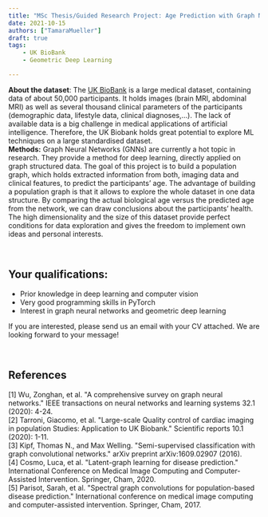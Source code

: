 ```yaml
---
title: "MSc Thesis/Guided Research Project: Age Prediction with Graph Neural Networks on UK BioBank data"
date: 2021-10-15
authors: ["TamaraMueller"]
draft: true
tags:
    - UK BioBank
    - Geometric Deep Learning

---
```

<b>About the dataset</b>: The [UK BioBank](https://www.ukbiobank.ac.uk/) is a large medical dataset, containing data of about 50,000 participants. It holds images (brain MRI, abdominal MRI) as well as several thousand clinical parameters of the participants (demographic data, lifestyle data, clinical diagnoses,…). The lack of available data is a big challenge in medical applications of artificial intelligence. Therefore, the UK Biobank holds great potential to explore ML techniques on a large standardised dataset.
<br/>
<b>Methods:</b> Graph Neural Networks (GNNs) are currently a hot topic in research. They provide a method for deep learning, directly applied on graph structured data. The goal of this project is to build a population graph, which holds extracted information from both, imaging data and clinical features, to predict the participants’ age. The advantage of building a population graph is that it allows to explore the whole dataset in one data structure. By comparing the actual biological age versus the predicted age from the network, we can draw conclusions about the participants’ health. 
The high dimensionality and the size of this dataset provide perfect conditions for data exploration and gives the freedom to implement own ideas and personal interests.



<br/>

## Your qualifications:

- Prior knowledge in deep learning and computer vision
- Very good programming skills in PyTorch
- Interest in graph neural networks and geometric deep learning

If you are interested, please send us an email with your CV attached. We are looking forward to your message!

<br/>

## References
[1] Wu, Zonghan, et al. "A comprehensive survey on graph neural networks." IEEE transactions on neural networks and learning systems 32.1 (2020): 4-24.<br/>
[2] Tarroni, Giacomo, et al. "Large-scale Quality control of cardiac imaging in population Studies: Application to UK Biobank." Scientific reports 10.1 (2020): 1-11.<br/>
[3] Kipf, Thomas N., and Max Welling. "Semi-supervised classification with graph convolutional networks." arXiv preprint arXiv:1609.02907 (2016).<br/>
[4] Cosmo, Luca, et al. "Latent-graph learning for disease prediction." International Conference on Medical Image Computing and Computer-Assisted Intervention. Springer, Cham, 2020.<br/>
[5] Parisot, Sarah, et al. "Spectral graph convolutions for population-based disease prediction." International conference on medical image computing and computer-assisted intervention. Springer, Cham, 2017.<br/>
